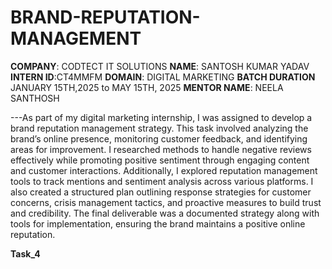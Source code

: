 # BRAND-REPUTATION-MANAGEMENT

**COMPANY**: CODTECT IT SOLUTIONS
**NAME**: SANTOSH KUMAR YADAV
**INTERN ID**:CT4MMFM
**DOMAIN**: DIGITAL MARKETING
**BATCH DURATION** JANUARY 15TH,2025 to MAY 15TH, 2025
**MENTOR NAME**: NEELA SANTHOSH

---As part of my digital marketing internship, I was assigned to develop a brand reputation management strategy. This task involved analyzing the brand’s online presence, monitoring customer feedback, and identifying areas for improvement. I researched methods to handle negative reviews effectively while promoting positive sentiment through engaging content and customer interactions. Additionally, I explored reputation management tools to track mentions and sentiment analysis across various platforms. I also created a structured plan outlining response strategies for customer concerns, crisis management tactics, and proactive measures to build trust and credibility. The final deliverable was a documented strategy along with tools for implementation, ensuring the brand maintains a positive online reputation.

**Task_4**
